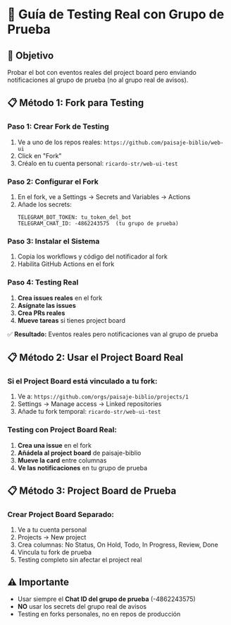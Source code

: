 # 🧪 Guía de Testing Real con Grupo de Prueba

## 🎯 Objetivo
Probar el bot con eventos reales del project board pero enviando notificaciones al grupo de prueba (no al grupo real de avisos).

## 📋 Método 1: Fork para Testing

### Paso 1: Crear Fork de Testing
1. Ve a uno de los repos reales: `https://github.com/paisaje-biblio/web-ui`
2. Click en "Fork" 
3. Créalo en tu cuenta personal: `ricardo-str/web-ui-test`

### Paso 2: Configurar el Fork
1. En el fork, ve a Settings → Secrets and Variables → Actions
2. Añade los secrets:
   ```
   TELEGRAM_BOT_TOKEN: tu_token_del_bot
   TELEGRAM_CHAT_ID: -4862243575  (tu grupo de prueba)
   ```

### Paso 3: Instalar el Sistema
1. Copia los workflows y código del notificador al fork
2. Habilita GitHub Actions en el fork

### Paso 4: Testing Real
1. **Crea issues reales** en el fork
2. **Asígnate las issues**
3. **Crea PRs reales**
4. **Mueve tareas** si tienes project board

✅ **Resultado:** Eventos reales pero notificaciones van al grupo de prueba

## 📋 Método 2: Usar el Project Board Real

### Si el Project Board está vinculado a tu fork:
1. Ve a: `https://github.com/orgs/paisaje-biblio/projects/1`
2. Settings → Manage access → Linked repositories
3. Añade tu fork temporal: `ricardo-str/web-ui-test`

### Testing con Project Board Real:
1. **Crea una issue** en el fork
2. **Añádela al project board** de paisaje-biblio
3. **Mueve la card** entre columnas
4. **Ve las notificaciones** en tu grupo de prueba

## 📋 Método 3: Project Board de Prueba

### Crear Project Board Separado:
1. Ve a tu cuenta personal
2. Projects → New project
3. Crea columnas: No Status, On Hold, Todo, In Progress, Review, Done
4. Vincula tu fork de prueba
5. Testing completo sin afectar el project real

## ⚠️ Importante
- Usar siempre el **Chat ID del grupo de prueba** (-4862243575)
- **NO** usar los secrets del grupo real de avisos
- Testing en forks personales, no en repos de producción
